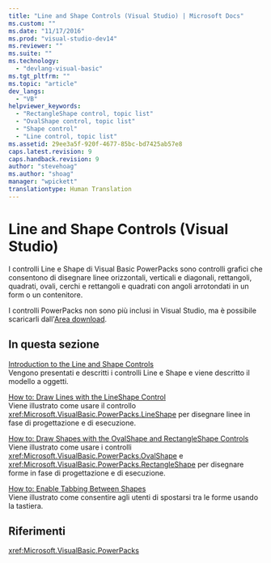 ```yaml
---
title: "Line and Shape Controls (Visual Studio) | Microsoft Docs"
ms.custom: ""
ms.date: "11/17/2016"
ms.prod: "visual-studio-dev14"
ms.reviewer: ""
ms.suite: ""
ms.technology: 
  - "devlang-visual-basic"
ms.tgt_pltfrm: ""
ms.topic: "article"
dev_langs: 
  - "VB"
helpviewer_keywords: 
  - "RectangleShape control, topic list"
  - "OvalShape control, topic list"
  - "Shape control"
  - "Line control, topic list"
ms.assetid: 29ee3a5f-920f-4677-85bc-bd7425ab57e8
caps.latest.revision: 9
caps.handback.revision: 9
author: "stevehoag"
ms.author: "shoag"
manager: "wpickett"
translationtype: Human Translation
---
```

# Line and Shape Controls (Visual Studio)
I controlli Line e Shape di Visual Basic PowerPacks sono controlli grafici che consentono di disegnare linee orizzontali, verticali e diagonali, rettangoli, quadrati, ovali, cerchi e rettangoli e quadrati con angoli arrotondati in un form o un contenitore.  
  
 I controlli PowerPacks non sono più inclusi in Visual Studio, ma è possibile scaricarli dall'[Area download](http://www.microsoft.com/en-us/download/details.aspx?id=25169).  
  
## In questa sezione  
 [Introduction to the Line and Shape Controls](../../../visual-basic/developing-apps/windows-forms/introduction-to-the-line-and-shape-controls-visual-studio.md)  
 Vengono presentati e descritti i controlli Line e Shape e viene descritto il modello a oggetti.  
  
 [How to: Draw Lines with the LineShape Control](../../../visual-basic/developing-apps/windows-forms/how-to-draw-lines-with-the-lineshape-control-visual-studio.md)  
 Viene illustrato come usare il controllo <xref:Microsoft.VisualBasic.PowerPacks.LineShape> per disegnare linee in fase di progettazione e di esecuzione.  
  
 [How to: Draw Shapes with the OvalShape and RectangleShape Controls](../../../visual-basic/developing-apps/windows-forms/how-to-draw-shapes-with-the-ovalshape-and-rectangleshape-controls.md)  
 Viene illustrato come usare i controlli <xref:Microsoft.VisualBasic.PowerPacks.OvalShape> e <xref:Microsoft.VisualBasic.PowerPacks.RectangleShape> per disegnare forme in fase di progettazione e di esecuzione.  
  
 [How to: Enable Tabbing Between Shapes](../../../visual-basic/developing-apps/windows-forms/how-to-enable-tabbing-between-shapes-visual-studio.md)  
 Viene illustrato come consentire agli utenti di spostarsi tra le forme usando la tastiera.  
  
## Riferimenti  
 <xref:Microsoft.VisualBasic.PowerPacks>